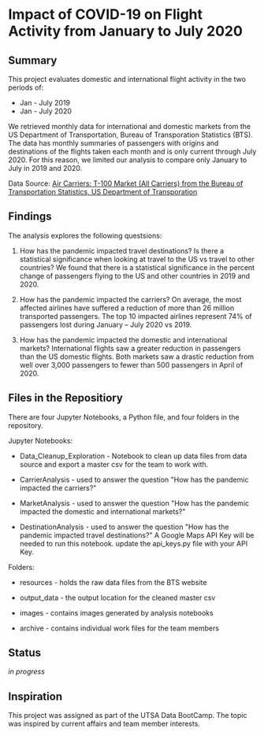 # Impact of COVID-19 on Flight Activity from January to July 2020

## Summary
This project evaluates domestic and international flight activity in the two periods of: 
* Jan - July 2019
* Jan - July 2020

We retrieved monthly data for international and domestic markets from the US Department of Transportation, Bureau of Transporation Statistics (BTS). The data has monthly summaries of passengers with origins and destinations of the flights taken each month and is only current through July 2020. For this reason, we limited our analysis to compare only January to July in 2019 and 2020.

Data Source: [Air Carriers: T-100 Market (All Carriers) from the Bureau of Transportation Statistics, US Department of Transporation](https://www.transtats.bts.gov/Tables.asp?DB_ID=111&DB_Name=Air%20Carrier%20Statistics%20%28Form%2041%20Traffic%29-%20All%20Carriers&DB_Short_Name=Air%20Carriers)

## Findings
The analysis explores the following questsions:

1. How has the pandemic impacted travel destinations? Is there a statistical significance when looking at travel to the US vs travel to other countries? 
  We found that there is a statistical significance in the percent change of passengers flying to the US and other countries in 2019 and 2020. 

2. How has the pandemic impacted the carriers?
  On average, the most affected airlines have suffered a reduction of more than 26 million transported passengers. The top 10 impacted airlines represent 74% of passengers lost during January – July 2020 vs 2019.

3. How has the pandemic impacted the domestic and international markets?
  International flights saw a greater reduction in passengers than the US domestic flights. Both markets saw a drastic reduction from well over 3,000 passengers to fewer than 500 passengers in April of 2020. 

## Files in the Repositiory
There are four Jupyter Notebooks, a Python file, and four folders in the repository.

Jupyter Notebooks:

* Data_Cleanup_Exploration - Notebook to clean up data files from data source and export a master csv for the team to work with.

* CarrierAnalysis - used to answer the question "How has the pandemic impacted the carriers?"

* MarketAnalysis - used to answer the question "How has the pandemic impacted the domestic and international markets?"

* DestinationAnalysis - used to answer the question "How has the pandemic impacted travel destinations?" A Google Maps API Key will be needed to run this notebook. update the api_keys.py file with your API Key.

Folders:

* resources - holds the raw data files from the BTS website

* output_data - the output location for the cleaned master csv

* images - contains images generated by analysis notebooks

* archive - contains individual work files for the team members


## Status
_in progress_


## Inspiration
This project was assigned as part of the UTSA Data BootCamp. The topic was inspired by current affairs and team member interests.
